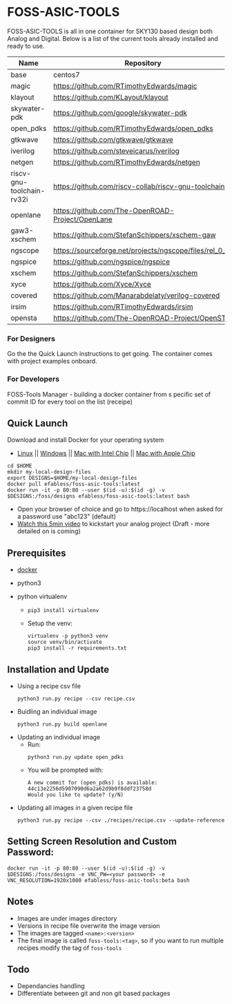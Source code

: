 # FOSS-ASIC-TOOLS 
FOSS-ASIC-TOOLS is all in one container for SKY130 based design both Analog and Digital. Below is a list of the current tools already installed and ready to use.

| Name                      | Repository  | Version                                   |
|---------------------------|-------------|-------------------------------------------|
| base                      | centos7            | alpha                                     |
| magic                     | https://github.com/RTimothyEdwards/magic            | 6ecd077ab4e8a7b6ccd8922954cd56862a8d4c05  |
| klayout                   | https://github.com/KLayout/klayout            | d764adb1016f74d3e9cc8059cb183f5fc29b2a25  |
| skywater-pdk              | https://github.com/google/skywater-pdk            | f70d8ca46961ff92719d8870a18a076370b85f6c  |
| open_pdks                 | https://github.com/RTimothyEdwards/open_pdks            | 7519dfb04400f224f140749cda44ee7de6f5e095  |
| gtkwave                   | https://github.com/gtkwave/gtkwave            | 48c6409ed001f28eae9dc5fe87bb0b6b1a7c1217  |
| iverilog                  | https://github.com/steveicarus/iverilog            | 771d02bee1fe9faa21619ea83ddbba2cc9858f96  |
| netgen                    | https://github.com/RTimothyEdwards/netgen            | bfb01e032f668c09ff43e889f35d611ef0e4a317  |
| riscv-gnu-toolchain-rv32i | https://github.com/riscv-collab/riscv-gnu-toolchain            | 75b82e1f0b4fc8537305da7e5c6059cb8c73d54f  |
| openlane                  | https://github.com/The-OpenROAD-Project/OpenLane            | 2022.02.08_01.48.52                       |
| gaw3-xschem               | https://github.com/StefanSchippers/xschem-gaw            | a3239fdcc700e7b33331051eb22f47904112e849  |
| ngscope                   | https://sourceforge.net/projects/ngscope/files/rel_0_9/            | 0.9.5                                     |
| ngspice                   | https://github.com/ngspice/ngspice            | 1a6a9e6bb60ad8d07ecbfb3f35dea22379fb73e9  |
| xschem                    | https://github.com/StefanSchippers/xschem            | a24fbc36450205bae9e62c7dcc2bb61778aa0316  |
| xyce                      | https://github.com/Xyce/Xyce            | 94f506b8a8c8415d7e76d63b5ef78c1f2fc3a899  |
| covered                   | https://github.com/Manarabdelaty/verilog-covered            | 93bee2e0d89c1beb5943a329109dcf24d59498e6  |
| irsim                     | https://github.com/RTimothyEdwards/irsim            | 3813495e55a21a024e62e21bd6993fac068a61b9  |
| opensta                   | https://github.com/The-OpenROAD-Project/OpenSTA            | 8627c6826d752ed864faafb71461d3c24ae66655  |



### For Designers
Go the the Quick Launch instructions to get going. The container comes with project examples onboard.

### For Developers
FOSS-Tools Manager - building a docker container from s pecific set of commit ID for every tool on the list (receipe)

## Quick Launch

Download and install Docker for your operating system
- [Linux](https://hub.docker.com/search?q=&type=edition&offering=community&operating_system=linux&utm_source=docker&utm_medium=webreferral&utm_campaign=dd-smartbutton&utm_location=header) ||  [Windows](https://desktop.docker.com/win/main/amd64/Docker%20Desktop%20Installer.exe?utm_source=docker&utm_medium=webreferral&utm_campaign=dd-smartbutton&utm_location=header) || [Mac with Intel Chip](https://desktop.docker.com/mac/main/amd64/Docker.dmg?utm_source=docker&utm_medium=webreferral&utm_campaign=dd-smartbutton&utm_location=header) || [Mac with Apple Chip](https://desktop.docker.com/mac/main/arm64/Docker.dmg?utm_source=docker&utm_medium=webreferral&utm_campaign=dd-smartbutton&utm_location=header)
```
cd $HOME
mkdir my-local-design-files
export DESIGNS=$HOME/my-local-design-files
docker pull efabless/foss-asic-tools:latest
docker run -it -p 80:80 --user $(id -u):$(id -g) -v $DESIGNS:/foss/designs efabless/foss-asic-tools:latest bash
```
- Open your browser of choice and go to https://localhost when asked for a password use "abc123" (default)
- [Watch this 5min video](https://youtu.be/EP3ozAtTQDw) to kickstart your analog project (Draft - more detailed on is coming)

## Prerequisites

- [docker](https://docs.docker.com/engine/install/)
- python3
- python virtualenv

  - `pip3 install virtualenv`

  - Setup the venv:
    ```
    virtualenv -p python3 venv
    source venv/bin/activate
    pip3 install -r requirements.txt
    ```

## Installation and Update

- Using a recipe csv file
  ```
  python3 run.py recipe --csv recipe.csv
  ```
- Buidling an individual image
  ```
  python3 run.py build openlane
  ```
- Updating an individual image
  - Run:
    ```
    python3 run.py update open_pdks
    ```
  - You will be prompted with:
    ```
    A new commit for (open_pdks) is available:
    44c13e2256d5907090d6a2a62d9b9f8ddf23758d
    Would you like to update? (y/N)
    ```
- Updating all images in a given recipe file
    ```
    python3 run.py recipe --csv ./recipes/recipe.csv --update-reference
    ```
    
## Setting Screen Resolution and Custom Password:
```
docker run -it -p 80:80 --user $(id -u):$(id -g) -v $DESIGNS:/foss/designs -e VNC_PW=<your password> -e VNC_RESOLUTION=1920x1080 efabless/foss-asic-tools:beta bash
```

## Notes

- Images are under images directory
- Versions in recipe file overwrite the image version
- The images are tagged `<name>:<version>`
- The final image is called `foss-tools:<tag>`, so if you want to run multiple recipes modify the tag of `foss-tools`

## Todo

- Dependancies handling
- Differentiate between git and non git based packages

